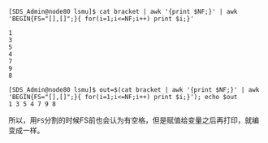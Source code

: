 ```
[SDS_Admin@node80 lsmu]$ cat bracket | awk '{print $NF;}' | awk 'BEGIN{FS="[],[]";}{ for(i=1;i<=NF;i++) print $i;}'

1
3
5
4
7
9
8

[SDS_Admin@node80 lsmu]$ out=$(cat bracket | awk '{print $NF;}' | awk 'BEGIN{FS="[],[]";}{ for(i=1;i<=NF;i++) print $i;}'); echo $out
1 3 5 4 7 9 8
```
所以，用`FS`分割的时候FS前也会认为有空格，但是赋值给变量之后再打印，就编变成一样。
